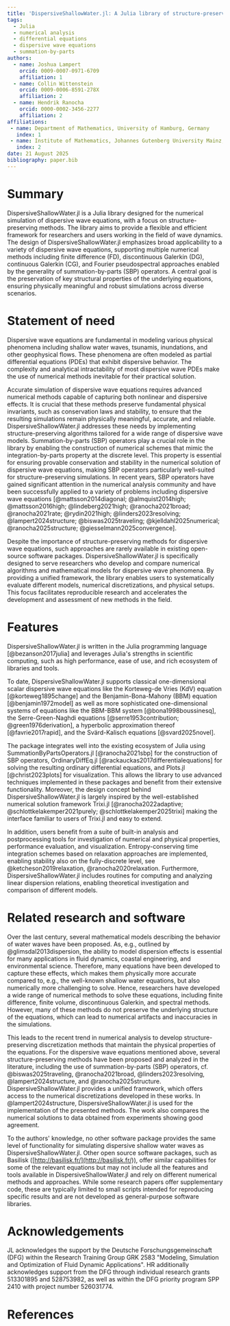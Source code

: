 ```yaml
---
title: 'DispersiveShallowWater.jl: A Julia library of structure-preserving numerical methods for dispersive wave equations'
tags:
  - Julia
  - numerical analysis
  - differential equations
  - dispersive wave equations
  - summation-by-parts
authors:
  - name: Joshua Lampert
    orcid: 0009-0007-0971-6709
    affiliation: 1
  - name: Collin Wittenstein
    orcid: 0009-0006-8591-278X
    affiliation: 2
  - name: Hendrik Ranocha
    orcid: 0000-0002-3456-2277
    affiliation: 2
affiliations:
 - name: Department of Mathematics, University of Hamburg, Germany
   index: 1
 - name: Institute of Mathematics, Johannes Gutenberg University Mainz, Germany
   index: 2
date: 21 August 2025
bibliography: paper.bib
---
```


# Summary

DispersiveShallowWater.jl is a Julia library designed for the numerical simulation of dispersive wave equations, with a focus on structure-preserving methods. The library aims to provide a flexible and efficient
framework for researchers and users working in the field of wave dynamics. The design of DispersiveShallowWater.jl emphasizes broad applicability to a variety of dispersive wave equations, supporting
multiple numerical methods including finite difference (FD), discontinuous Galerkin (DG), continuous Galerkin (CG), and Fourier pseudospectral approaches enabled by the generality of
summation-by-parts (SBP) operators. A central goal is the preservation of key structural properties of the underlying equations, ensuring physically meaningful and robust simulations across diverse scenarios.

# Statement of need

Dispersive wave equations are fundamental in modeling various physical phenomena including shallow water waves, tsunamis, inundations, and other geophysical flows. These phenomena are often modeled as
partial differential equations (PDEs) that exhibit dispersive behavior. The complexity and analytical intractability of most dispersive wave PDEs make the use of numerical methods inevitable for their practical solution.

Accurate simulation of dispersive wave equations requires advanced numerical methods capable of capturing both nonlinear and dispersive effects. It is crucial that these methods preserve fundamental physical
invariants, such as conservation laws and stability, to ensure that the resulting simulations remain physically meaningful, accurate, and reliable. DispersiveShallowWater.jl addresses these needs by implementing
structure-preserving algorithms tailored for a wide range of dispersive wave models.
Summation-by-parts (SBP) operators play a crucial role in the library by enabling the construction of numerical schemes that mimic the integration-by-parts property at the discrete level.
This property is essential for ensuring provable conservation and stability in the numerical solution of dispersive wave equations, making SBP operators particularly well-suited for structure-preserving simulations.
In recent years, SBP operators have gained significant attention in the numerical analysis community and have been successfully applied to a variety of problems including dispersive wave equations [@mattsson2014diagonal; @almquist2014high; @mattsson2016high; @lindeberg2021high; @ranocha2021broad; @ranocha2021rate; @rydin2021high; @linders2023resolving; @lampert2024structure; @biswas2025traveling; @kjelldahl2025numerical; @ranocha2025structure; @giesselmann2025convergence].

Despite the importance of structure-preserving methods for dispersive wave equations, such approaches are rarely available in existing open-source software packages. DispersiveShallowWater.jl is
specifically designed to serve researchers who develop and compare numerical algorithms and mathematical models for dispersive wave phenomena. By providing a unified framework, the library enables
users to systematically evaluate different models, numerical discretizations, and physical setups. This focus facilitates reproducible research and
accelerates the development and assessment of new methods in the field.

# Features

DispersiveShallowWater.jl is written in the Julia programming language [@bezanson2017julia] and leverages Julia's strengths in scientific computing, such as high performance, ease of use,
and rich ecosystem of libraries and tools.

To date, DispersiveShallowWater.jl supports classical one-dimensional scalar dispersive wave equations like the Korteweg-de Vries (KdV) equation [@korteweg1895change] and the
Benjamin-Bona-Mahony (BBM) equation [@benjamin1972model] as well as more sophisticated one-dimensional systems of equations like the BBM-BBM system [@bona1998boussinesq], the Serre-Green-Naghdi equations
[@serre1953contribution; @green1976derivation], a hyperbolic approximation thereof [@favrie2017rapid], and the Svärd-Kalisch equations [@svard2025novel].

The package integrates well into the existing ecosystem of Julia using SummationByPartsOperators.jl [@ranocha2021sbp] for the construction of SBP operators,
OrdinaryDiffEq.jl [@rackauckas2017differentialequations] for solving the resulting ordinary differential equations, and Plots.jl [@christ2023plots] for visualization. This allows the library to use advanced techniques
implemented in these packages and benefit from their extensive functionality. Moreover, the design concept behind DispersiveShallowWater.jl is largely inspired by the well-established numerical
solution framework Trixi.jl [@ranocha2022adaptive; @schlottkelakemper2021purely; @schlottkelakemper2025trixi] making the interface familiar to users of Trixi.jl and easy to extend.

In addition, users benefit from a suite of built-in analysis and postprocessing tools for investigation of numerical and physical properties, performance evaluation, and visualization. Entropy-conserving
time integration schemes based on relaxation approaches are implemented, enabling stability also on the fully-discrete level, see @ketcheson2019relaxation, @ranocha2020relaxation.
Furthermore, DispersiveShallowWater.jl includes routines for computing and analyzing linear dispersion relations, enabling theoretical investigation and comparison of different models.

# Related research and software

Over the last century, several mathematical models describing the behavior of water waves have been proposed. As, e.g., outlined by @glimsdal2013dispersion, the ability to model dispersion effects is essential
for many applications in fluid dynamics, coastal engineering, and environmental science. Therefore, many equations have been developed to capture these effects, which makes them physically more accurate
compared to, e.g., the well-known shallow water equations, but also numerically more challenging to solve. Hence, researchers have developed a wide range of numerical methods to solve these equations,
including finite difference, finite volume, discontinuous Galerkin, and spectral methods. However, many of these methods do not preserve the underlying structure of the equations, which can lead to
numerical artifacts and inaccuracies in the simulations.

This leads to the recent trend in numerical analysis to develop structure-preserving discretization methods that maintain the physical properties of the equations.
For the dispersive wave equations mentioned above, several structure-preserving methods have been proposed and analyzed in the literature, including the use of summation-by-parts (SBP) operators,
cf. @biswas2025traveling, @ranocha2021broad, @linders2023resolving, @lampert2024structure, and @ranocha2025structure. DispersiveShallowWater.jl provides a unified framework, which offers access
to the numerical discretizations developed in these works. In @lampert2024structure, DispersiveShallowWater.jl is used for the implementation of the presented methods. The work also compares the numerical
solutions to data obtained from experiments showing good agreement.

To the authors' knowledge, no other software package provides the same level of functionality for simulating dispersive shallow water waves as DispersiveShallowWater.jl. Other open source software
packages, such as Basilisk ([http://basilisk.fr/](http://basilisk.fr/)), offer similar capabilities for some of the relevant equations but may not include all the features and tools available in DispersiveShallowWater.jl
and rely on different numerical methods and approaches. While some research papers offer supplementary code, these are typically limited to small scripts intended for reproducing specific results and are not
developed as general-purpose software libraries.

# Acknowledgements

JL acknowledges the support by the Deutsche Forschungsgemeinschaft (DFG)
within the Research Training Group GRK 2583 "Modeling, Simulation and
Optimization of Fluid Dynamic Applications".
HR additionally acknowledges support from the DFG through individual research grants 513301895 and 528753982, as well as within the DFG priority program SPP 2410 with project number 526031774.


# References
